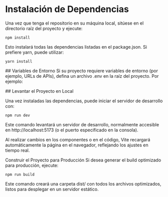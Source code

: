 # Instalación de Dependencias

Una vez que tenga el repositorio en su máquina local, sitúese en el directorio raíz del proyecto y ejecute:

```
npm install
```
Esto instalará todas las dependencias listadas en el package.json. Si prefiere yarn, puede utilizar:

```
yarn install
```

## Variables de Entorno
Si su proyecto requiere variables de entorno (por ejemplo, URLs de APIs), defina un archivo .env en la raíz del proyecto. Por ejemplo:

## Levantar el Proyecto en Local

Una vez instaladas las dependencias, puede iniciar el servidor de desarrollo con:

```
npm run dev
```

Este comando levantará un servidor de desarrollo, normalmente accesible en http://localhost:5173 (o el puerto especificado en la consola).

Al realizar cambios en los componentes o en el código, Vite recargará automáticamente la página en el navegador, reflejando los ajustes en tiempo real.

Construir el Proyecto para Producción
Si desea generar el build optimizado para producción, ejecute:


```
npm run build
```

Este comando creará una carpeta dist/ con todos los archivos optimizados, listos para desplegar en un servidor estático.
